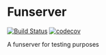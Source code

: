 # Funserver
[![Build Status](https://travis-ci.com/ianchen06/funserver.svg?branch=master)](https://travis-ci.org/ianchen06/funserver)
[![codecov](https://codecov.io/gh/ianchen06/funserver/branch/master/graph/badge.svg)](https://codecov.io/gh/ianchen06/funserver)

A funserver for testing purposes

